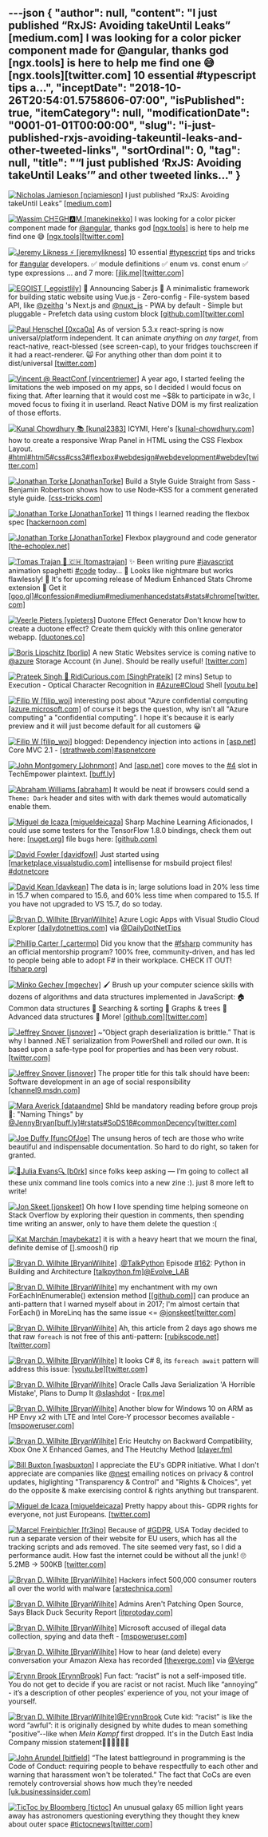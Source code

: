 ---json
{
  "author": null,
  "content": "I just published “RxJS: Avoiding takeUntil Leaks” [medium.com]       I was looking for a color picker component made for @angular, thanks god [ngx.tools] is here to help me find one 😅        [ngx.tools][twitter.com]       10 essential #typescript tips a...",
  "inceptDate": "2018-10-26T20:54:01.5758606-07:00",
  "isPublished": true,
  "itemCategory": null,
  "modificationDate": "0001-01-01T00:00:00",
  "slug": "i-just-published-rxjs-avoiding-takeuntil-leaks-and-other-tweeted-links",
  "sortOrdinal": 0,
  "tag": null,
  "title": "“I just published ‘RxJS: Avoiding takeUntil Leaks’” and other tweeted links…"
}
---

[<img alt="Nicholas Jamieson [ncjamieson]" src="https://songhay.blob.core.windows.net:443/shared-social-twitter/ncjamieson.jpg">](https://t.co/4X9c3g4SMn) I just published “RxJS: Avoiding takeUntil Leaks” [[medium.com]](https://medium.com/p/rxjs-avoiding-takeuntil-leaks-fb5182d047ef)

[<img alt="Wassim CHΞGH🅰M [manekinekko]" src="https://songhay.blob.core.windows.net:443/shared-social-twitter/manekinekko.jpg">](https://t.co/WVlnSd51VS) I was looking for a color picker component made for [@angular](http://twitter.com/@angular), thanks god [[ngx.tools]](http://ngx.tools) is here to help me find one 😅 [[ngx.tools]](https://ngx.tools/#/search?q=color%20picker)[[twitter.com]](https://twitter.com/manekinekko/status/1000782628180713473/photo/1)

[<img alt="Jeremy Likness ⚡️ [jeremylikness]" src="https://songhay.blob.core.windows.net:443/shared-social-twitter/jeremylikness.jpg">](https://t.co/IbLCTBQJ41) 10 essential [#typescript](http://twitter.com/search?q='%23typescript) tips and tricks for [#angular](http://twitter.com/search?q='%23angular) developers. ✅ module definitions ✅ enum vs. const enum ✅ type expressions ... and 7 more: [[jlik.me]](https://jlik.me/dmr)[[twitter.com]](https://twitter.com/jeremylikness/status/1001453922136059904/photo/1)

[<img alt="EGOIST [_egoistlily]" src="https://songhay.blob.core.windows.net:443/shared-social-twitter/_egoistlily.jpg">](https://t.co/AZYTbd9q1Y) 🎉 Announcing Saber.js 🎉 A minimalistic framework for building static website using Vue.js - Zero-config - File-system based API, like [@zeithq](http://twitter.com/@zeithq) 's Next.js and [@nuxt_js](http://twitter.com/@nuxt_js) - PWA by default - Simple but pluggable - Prefetch data using custom block [[github.com]](https://github.com/egoist/saber.js)[[twitter.com]](https://twitter.com/_egoistlily/status/999337924209541120/photo/1)

[<img alt="Paul Henschel [0xca0a]" src="https://songhay.blob.core.windows.net:443/shared-social-twitter/0xca0a.jpg">](null) As of version 5.3.x react-spring is now universal/platform independent. It can animate *anything* on *any target*, from react-native, react-blessed (see screen-cap), to your fridges touchscreen if it had a react-renderer. 🙀 For anything other than dom point it to dist/universal [[twitter.com]](https://twitter.com/0xca0a/status/1000513216672403456/photo/1)

[<img alt="Vincent @ ReactConf [vincentriemer]" src="https://songhay.blob.core.windows.net:443/shared-social-twitter/vincentriemer.jpg">](https://t.co/CWVjeY2xel) A year ago, I started feeling the limitations the web imposed on my apps, so I decided I would focus on fixing that. After learning that it would cost me ~$8k to participate in w3c, I moved focus to fixing it in userland. React Native DOM is my first realization of those efforts. 

[<img alt="Kunal Chowdhury 📚 [kunal2383]" src="https://songhay.blob.core.windows.net:443/shared-social-twitter/kunal2383.jpg">](https://t.co/w7sTJfjZs5) ICYMI, Here's [[kunal-chowdhury.com]](https://www.kunal-chowdhury.com/2018/03/html-css-wrappanel-using-flexbox-layout.html) how to create a responsive Wrap Panel in HTML using the CSS Flexbox Layout. [#html](http://twitter.com/search?q='%23html)[#html5](http://twitter.com/search?q='%23html5)[#css](http://twitter.com/search?q='%23css)[#css3](http://twitter.com/search?q='%23css3)[#flexbox](http://twitter.com/search?q='%23flexbox)[#webdesign](http://twitter.com/search?q='%23webdesign)[#webdevelopment](http://twitter.com/search?q='%23webdevelopment)[#webdev](http://twitter.com/search?q='%23webdev)[[twitter.com]](https://twitter.com/kunal2383/status/1000945009498251264/photo/1)

[<img alt="Jonathan Torke [JonathanTorke]" src="https://songhay.blob.core.windows.net:443/shared-social-twitter/JonathanTorke.jpg">](https://t.co/xJko0PKiSE) Build a Style Guide Straight from Sass - Benjamin Robertson shows how to use Node-KSS for a comment generated style guide. [[css-tricks.com]](https://css-tricks.com/build-style-guide-straight-sass/)

[<img alt="Jonathan Torke [JonathanTorke]" src="https://songhay.blob.core.windows.net:443/shared-social-twitter/JonathanTorke.jpg">](https://t.co/xJko0PKiSE) 11 things I learned reading the flexbox spec [[hackernoon.com]](https://hackernoon.com/11-things-i-learned-reading-the-flexbox-spec-5f0c799c776b)

[<img alt="Jonathan Torke [JonathanTorke]" src="https://songhay.blob.core.windows.net:443/shared-social-twitter/JonathanTorke.jpg">](https://t.co/xJko0PKiSE) Flexbox playground and code generator [[the-echoplex.net]](http://the-echoplex.net/flexyboxes/)

[<img alt="Tomas Trajan 🐻 🇨🇭 [tomastrajan]" src="https://songhay.blob.core.windows.net:443/shared-social-twitter/tomastrajan.jpg">](https://t.co/dLJsX8y6h7) ✨ Been writing pure [#javascript](http://twitter.com/search?q='%23javascript) animation spaghetti [#code](http://twitter.com/search?q='%23code) today... 🦇 Looks like nightmare but works flawlessly! 🤫 It's for upcoming release of Medium Enhanced Stats Chrome extension 🔗 Get it [[goo.gl]](https://goo.gl/Szv3hU)[#confession](http://twitter.com/search?q='%23confession)[#medium](http://twitter.com/search?q='%23medium)[#mediumenhancedstats](http://twitter.com/search?q='%23mediumenhancedstats)[#stats](http://twitter.com/search?q='%23stats)[#chrome](http://twitter.com/search?q='%23chrome)[[twitter.com]](https://twitter.com/tomastrajan/status/1000768193172918272/photo/1)

[<img alt="Veerle Pieters [vpieters]" src="https://songhay.blob.core.windows.net:443/shared-social-twitter/vpieters.png">](http://t.co/A4ZEwCEPEs) Duotone Effect Generator Don't know how to create a duotone effect? Create them quickly with this online generator webapp. [[duotones.co]](https://duotones.co)

[<img alt="Boris Lipschitz [borlip]" src="https://songhay.blob.core.windows.net:443/shared-social-twitter/borlip.png">](http://t.co/qUxopeDMO1) A new Static Websites service is coming native to [@azure](http://twitter.com/@azure) Storage Account (in June). Should be really useful! [[twitter.com]](https://twitter.com/borlip/status/1000943010161479686/photo/1)

[<img alt="Prateek Singh 🚀 RidiCurious.com [SinghPrateik]" src="https://songhay.blob.core.windows.net:443/shared-social-twitter/SinghPrateik.jpg">](https://t.co/6Qyn4QEh5G) [2 mins] Setup to Execution - Optical Character Recognition in [#Azure](http://twitter.com/search?q='%23Azure)[#Cloud](http://twitter.com/search?q='%23Cloud) Shell [[youtu.be]](http://youtu.be//54sh2KP6Ch4)

[<img alt="Filip W [filip_woj]" src="https://songhay.blob.core.windows.net:443/shared-social-twitter/filip_woj.jpg">](http://t.co/VCkinoHijZ) interesting post about "Azure confidential computing [[azure.microsoft.com]](https://azure.microsoft.com/en-us/blog/azure-confidential-computing/) of course it begs the question, why isn't all "Azure computing" a "confidential computing". I hope it's because it is early preview and it will just become default for all customers 😀 

[<img alt="Filip W [filip_woj]" src="https://songhay.blob.core.windows.net:443/shared-social-twitter/filip_woj.jpg">](http://t.co/VCkinoHijZ) blogged: Dependency injection into actions in [[asp.net]](http://ASP.NET) Core MVC 2.1 - [[strathweb.com]](https://www.strathweb.com/2018/05/dependency-injection-into-actions-in-asp-net-core-mvc-2-1/)[#aspnetcore](http://twitter.com/search?q='%23aspnetcore)

[<img alt="John Montgomery [Johnmont]" src="https://songhay.blob.core.windows.net:443/shared-social-twitter/Johnmont.jpg">](https://t.co/IH1MqWC0NP) And [[asp.net]](http://asp.net) core moves to the [#4](http://twitter.com/search?q='%234) slot in TechEmpower plaintext. [[buff.ly]](https://buff.ly/2saPdHi)

[<img alt="Abraham Williams [abraham]" src="https://songhay.blob.core.windows.net:443/shared-social-twitter/abraham.jpg">](https://t.co/ck29y8mOBT) It would be neat if browsers could send a `Theme: Dark` header and sites with with dark themes would automatically enable them. 

[<img alt="Miguel de Icaza [migueldeicaza]" src="https://songhay.blob.core.windows.net:443/shared-social-twitter/migueldeicaza.png">](https://t.co/W8ndBXzrN5) Sharp Machine Learning Aficionados, I could use some testers for the TensorFlow 1.8.0 bindings, check them out here: [[nuget.org]](https://www.nuget.org/packages/TensorFlowSharp/1.8.0-pre1) file bugs here: [[github.com]](https://github.com/migueldeicaza/TensorFlowSharp/issues)

[<img alt="David Fowler [davidfowl]" src="https://songhay.blob.core.windows.net:443/shared-social-twitter/davidfowl.jpeg">](https://t.co/XKK4NcxDZ3) Just started using [[marketplace.visualstudio.com]](https://marketplace.visualstudio.com/items?itemName=tintoy.msbuild-project-tools) intellisense for msbuild project files! [#dotnetcore](http://twitter.com/search?q='%23dotnetcore)

[<img alt="David Kean [davkean]" src="https://songhay.blob.core.windows.net:443/shared-social-twitter/davkean.jpg">](http://t.co/UEWWGkuNlk) The data is in; large solutions load in 20% less time in 15.7 when compared to 15.6, and 60% less time when compared to 15.5. If you have not upgraded to VS 15.7, do so today. 

[<img alt="Bryan D. Wilhite [BryanWilhite]" src="https://songhay.blob.core.windows.net:443/shared-social-twitter/BryanWilhite.jpeg">](http://t.co/UNdqV0Z1zz) Azure Logic Apps with Visual Studio Cloud Explorer [[dailydotnettips.com]](https://dailydotnettips.com/azure-logic-apps/) via [@DailyDotNetTips](http://twitter.com/@DailyDotNetTips)

[<img alt="Phillip Carter [_cartermp]" src="https://songhay.blob.core.windows.net:443/shared-social-twitter/_cartermp.jpg">](null) Did you know that the [#fsharp](http://twitter.com/search?q='%23fsharp) community has an official mentorship program? 100% free, community-driven, and has led to people being able to adopt F# in their workplace. CHECK IT OUT! [[fsharp.org]](https://fsharp.org/mentorship/about.html)

[<img alt="Minko Gechev [mgechev]" src="https://songhay.blob.core.windows.net:443/shared-social-twitter/mgechev.jpg">](https://t.co/7KvH8Bz1QN) 🖌 Brush up your computer science skills with dozens of algorithms and data structures implemented in JavaScript: 🏠 Common data structures 🔎 Searching &amp; sorting 🥅 Graphs &amp; trees 🏢 Advanced data structures 💬 More! [[github.com]](https://github.com/mgechev/javascript-algorithms)[[twitter.com]](https://twitter.com/mgechev/status/999896596039938049/photo/1)

[<img alt="Jeffrey Snover [jsnover]" src="https://songhay.blob.core.windows.net:443/shared-social-twitter/jsnover.jpg">](https://t.co/QYHvGE7Gju) ~”Object graph deserialization is brittle.” That is why I banned .NET serialization from PowerShell and rolled our own. It is based upon a safe-type pool for properties and has been very robust. [[twitter.com]](https://twitter.com/newsycombinator/status/1001071230852714496)

[<img alt="Jeffrey Snover [jsnover]" src="https://songhay.blob.core.windows.net:443/shared-social-twitter/jsnover.jpg">](https://t.co/QYHvGE7Gju) The proper title for this talk should have been: Software development in an age of social responsibility [[channel9.msdn.com]](https://channel9.msdn.com/Events/Build/2018/BRK2510)

[<img alt="Mara Averick [dataandme]" src="https://songhay.blob.core.windows.net:443/shared-social-twitter/dataandme.jpg">](https://t.co/ZANWJjC3FT) Shld be mandatory reading before group projs 🖤: "Naming Things" by [@JennyBryan](http://twitter.com/@JennyBryan)[[buff.ly]](https://buff.ly/2wa5QXz)[#rstats](http://twitter.com/search?q='%23rstats)[#SoDS18](http://twitter.com/search?q='%23SoDS18)[#commonDecency](http://twitter.com/search?q='%23commonDecency)[[twitter.com]](https://twitter.com/dataandme/status/1001086192723595264/photo/1)

[<img alt="Joe Duffy [funcOfJoe]" src="https://songhay.blob.core.windows.net:443/shared-social-twitter/funcOfJoe.jpg">](https://t.co/Xc5iNOeIdC) The unsung heros of tech are those who write beautiful and indispensable documentation. So hard to do right, so taken for granted. 

[<img alt="🔎Julia Evans🔍 [b0rk]" src="https://songhay.blob.core.windows.net:443/shared-social-twitter/b0rk.jpg">](http://t.co/9Wxp3hwduY) since folks keep asking — I’m going to collect all these unix command line tools comics into a new zine :). just 8 more left to write! 

[<img alt="Jon Skeet [jonskeet]" src="https://songhay.blob.core.windows.net:443/shared-social-twitter/jonskeet.jpg">](https://t.co/G7ynklMRpf) Oh how I love spending time helping someone on Stack Overflow by exploring their question in comments, then spending time writing an answer, only to have them delete the question :( 

[<img alt="Kat Marchán [maybekatz]" src="https://songhay.blob.core.windows.net:443/shared-social-twitter/maybekatz.jpg">](https://t.co/KlJbZr5a2T) it is with a heavy heart that we mourn the final, definite demise of [].smoosh() rip 

[<img alt="Bryan D. Wilhite [BryanWilhite]" src="https://songhay.blob.core.windows.net:443/shared-social-twitter/BryanWilhite.jpeg">](http://t.co/UNdqV0Z1zz) .[@TalkPython](http://twitter.com/@TalkPython) Episode [#162](http://twitter.com/search?q='%23162): Python in Building and Architecture [[talkpython.fm]](https://talkpython.fm/episodes/show/162/python-in-building-and-architecture)[@Evolve_LAB](http://twitter.com/@Evolve_LAB)

[<img alt="Bryan D. Wilhite [BryanWilhite]" src="https://songhay.blob.core.windows.net:443/shared-social-twitter/BryanWilhite.jpeg">](http://t.co/UNdqV0Z1zz) my enchantment with my own ForEachInEnumerable() extension method [[[github.com]](https://github.com/BryanWilhite/SonghayCore/blob/master/SonghayCore/Extensions/IEnumerableOfTExtensions.cs#L60)] can produce an anti-pattern that I warned myself about in 2017; I'm almost certain that ForEach() in MoreLinq has the same issue &lt;= [@jonskeet](http://twitter.com/@jonskeet)[[twitter.com]](https://twitter.com/BryanWilhite/status/1001523731548717056/photo/1)

[<img alt="Bryan D. Wilhite [BryanWilhite]" src="https://songhay.blob.core.windows.net:443/shared-social-twitter/BryanWilhite.jpeg">](http://t.co/UNdqV0Z1zz) Ah, this article from 2 days ago shows me that raw `foreach` is not free of this anti-pattern: [[rubikscode.net]](https://rubikscode.net/2018/05/28/asynchronous-programming-in-net-common-mistakes-and-best-practices/)[[twitter.com]](https://twitter.com/BryanWilhite/status/1001852578966077441/photo/1)

[<img alt="Bryan D. Wilhite [BryanWilhite]" src="https://songhay.blob.core.windows.net:443/shared-social-twitter/BryanWilhite.jpeg">](http://t.co/UNdqV0Z1zz) It looks C# 8, its `foreach await` pattern will address this issue: [[youtu.be]](https://youtu.be/QZ0rWLaMZeI?t=4044)[[twitter.com]](https://twitter.com/BryanWilhite/status/1001936180714192896/photo/1)

[<img alt="Bryan D. Wilhite [BryanWilhite]" src="https://songhay.blob.core.windows.net:443/shared-social-twitter/BryanWilhite.jpeg">](http://t.co/UNdqV0Z1zz) Oracle Calls Java Serialization 'A Horrible Mistake', Plans to Dump It [@slashdot](http://twitter.com/@slashdot) - [[rpx.me]](http://rpx.me/AF8cm)

[<img alt="Bryan D. Wilhite [BryanWilhite]" src="https://songhay.blob.core.windows.net:443/shared-social-twitter/BryanWilhite.jpeg">](http://t.co/UNdqV0Z1zz) Another blow for Windows 10 on ARM as HP Envy x2 with LTE and Intel Core-Y processor becomes available - [[mspoweruser.com]](https://mspoweruser.com/another-blow-for-windows-10-on-arm-as-hp-envy-x2-with-lte-and-intel-core-y-processor-becomes-available/)

[<img alt="Bryan D. Wilhite [BryanWilhite]" src="https://songhay.blob.core.windows.net:443/shared-social-twitter/BryanWilhite.jpeg">](http://t.co/UNdqV0Z1zz) Eric Heutchy on Backward Compatibility, Xbox One X Enhanced Games, and The Heutchy Method [[player.fm]](https://player.fm/series/hanselminutes-fresh-talk-and-tech-for-developers/eric-heutchy-on-backward-compatibility-xbox-one-x-enhanced-games-and-the-heutchy-method)

[<img alt="Bill Buxton [wasbuxton]" src="https://songhay.blob.core.windows.net:443/shared-social-twitter/wasbuxton.jpg">](https://t.co/q57XxvOTlx) I appreciate the EU's GDPR initiative. What I don't appreciate are companies like [@nest](http://twitter.com/@nest) emailing notices on privacy &amp; control updates, higlighting "Transparency &amp; Control" and "Rights &amp; Choices", yet do the opposite &amp; make exercising control &amp; rights anything but transparent. 

[<img alt="Miguel de Icaza [migueldeicaza]" src="https://songhay.blob.core.windows.net:443/shared-social-twitter/migueldeicaza.png">](https://t.co/W8ndBXzrN5) Pretty happy about this- GDPR rights for everyone, not just Europeans. [[twitter.com]](https://twitter.com/microsoft/status/999019215569866754)

[<img alt="Marcel Freinbichler [fr3ino]" src="https://songhay.blob.core.windows.net:443/shared-social-twitter/fr3ino.jpg">](https://t.co/ZuDsj3AFHA) Because of [#GDPR](http://twitter.com/search?q='%23GDPR), USA Today decided to run a separate version of their website for EU users, which has all the tracking scripts and ads removed. The site seemed very fast, so I did a performance audit. How fast the internet could be without all the junk! 🙄 5.2MB → 500KB [[twitter.com]](https://twitter.com/fr3ino/status/1000166112615714816/photo/1)

[<img alt="Bryan D. Wilhite [BryanWilhite]" src="https://songhay.blob.core.windows.net:443/shared-social-twitter/BryanWilhite.jpeg">](http://t.co/UNdqV0Z1zz) Hackers infect 500,000 consumer routers all over the world with malware [[arstechnica.com]](https://arstechnica.com/?post_type=post&p=1313593)

[<img alt="Bryan D. Wilhite [BryanWilhite]" src="https://songhay.blob.core.windows.net:443/shared-social-twitter/BryanWilhite.jpeg">](http://t.co/UNdqV0Z1zz) Admins Aren't Patching Open Source, Says Black Duck Security Report [[itprotoday.com]](http://www.itprotoday.com/open-source/admins-arent-patching-open-source-says-black-duck-security-report)

[<img alt="Bryan D. Wilhite [BryanWilhite]" src="https://songhay.blob.core.windows.net:443/shared-social-twitter/BryanWilhite.jpeg">](http://t.co/UNdqV0Z1zz) Microsoft accused of illegal data collection, spying and data theft - [[mspoweruser.com]](https://mspoweruser.com/microsoft-accused-of-illegal-data-collection-spying-and-data-theft/)

[<img alt="Bryan D. Wilhite [BryanWilhite]" src="https://songhay.blob.core.windows.net:443/shared-social-twitter/BryanWilhite.jpeg">](http://t.co/UNdqV0Z1zz) How to hear (and delete) every conversation your Amazon Alexa has recorded [[theverge.com]](https://www.theverge.com/2018/5/28/17402154/how-to-see-amazon-echo-alexa-conversation-recording-history-listen?utm_campaign=theverge&utm_content=entry&utm_medium=social&utm_source=twitter) via [@Verge](http://twitter.com/@Verge)

[<img alt="Erynn Brook [ErynnBrook]" src="https://songhay.blob.core.windows.net:443/shared-social-twitter/ErynnBrook.jpeg">](https://t.co/IGyLu8I4bZ) Fun fact: “racist” is not a self-imposed title. You do not get to decide if you are racist or not racist. Much like “annoying” - it’s a description of other peoples’ experience of you, not your image of yourself. 

[<img alt="Bryan D. Wilhite [BryanWilhite]" src="https://songhay.blob.core.windows.net:443/shared-social-twitter/BryanWilhite.jpeg">](http://t.co/UNdqV0Z1zz)[@ErynnBrook](http://twitter.com/@ErynnBrook) Cute kid: “racist” is like the word “awful”: it is originally designed by white dudes to mean something “positive”--like when _Mein Kampf_ first dropped. It's in the Dutch East India Company mission statement👻👻👿👼👺👻 

[<img alt="John Arundel [bitfield]" src="https://songhay.blob.core.windows.net:443/shared-social-twitter/bitfield.jpeg">](https://t.co/OfjPk1VNvq) “The latest battleground in programming is the Code of Conduct: requiring people to behave respectfully to each other and warning that harassment won't be tolerated.” The fact that CoCs are even remotely controversial shows how much they’re needed [[uk.businessinsider.com]](http://uk.businessinsider.com/programmers-debate-requirements-to-behave-respectfully-ccoc-2018-5?r=US&IR=T)

[<img alt="TicToc by Bloomberg [tictoc]" src="https://songhay.blob.core.windows.net:443/shared-social-twitter/tictoc.jpg">](https://t.co/O0sSpXABY4) An unusual galaxy 65 million light years away has astronomers questioning everything they thought they knew about outer space [#tictocnews](http://twitter.com/search?q='%23tictocnews)[[twitter.com]](https://twitter.com/tictoc/status/1000978783288119296/video/1)

